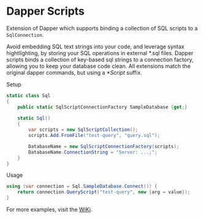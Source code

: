 # Dapper Scripts
Extension of Dapper which supports binding a collection of SQL scripts to a `SqlConnection`.

Avoid embedding SQL text strings into your code, and leverage syntax hightlighting, by storing your SQL operations in external *.sql files. Dapper scripts binds a collection of key-based sql strings to a connection factory, allowing you to keep your database code clean. All extensions match the original dapper commands, but using a _*Script_ suffix.

Setup
```c#
static class Sql
{
    public static SqlScriptConnectionFactory SampleDatabase {get;}
    
    static Sql()
    {
        var scripts = new SqlScriptCollection();
        scripts.Add.FromFile("test-query", "query.sql");

        DatabaseName = new SqlScriptConnectionFactory(scripts);
        DatabaseName.ConnectionString = "Server: ...;";
    }
}
```

Usage
```c#
using (var connection = Sql.SampleDatabase.Connect()) {
    return connection.QueryScript("test-query", new {arg = value});
}
```

For more examples, visit the [WiKi](https://github.com/null511/Dapper.Scripts/wiki).
